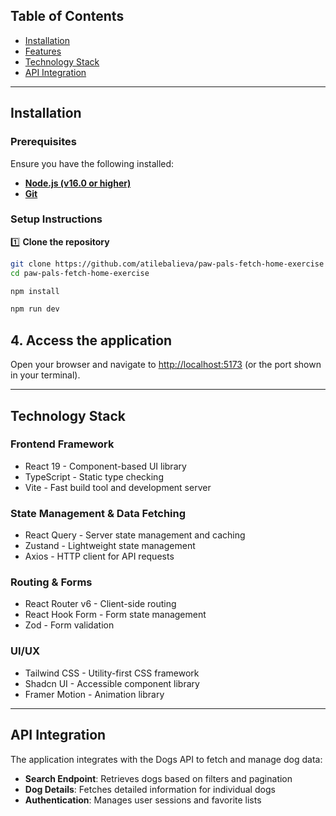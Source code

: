 ## Table of Contents

- [Installation](#installation)
- [Features](#features)
- [Technology Stack](#technology-stack)
- [API Integration](#api-integration)

---

## Installation

### **Prerequisites**

Ensure you have the following installed:

- **[Node.js (v16.0 or higher)](https://nodejs.org/)**
- **[Git](https://git-scm.com/)**

### **Setup Instructions**

1️⃣ **Clone the repository**

```sh
git clone https://github.com/atilebalieva/paw-pals-fetch-home-exercise
cd paw-pals-fetch-home-exercise
```

```sh
npm install
```

```sh
npm run dev
```

## 4. Access the application

Open your browser and navigate to [http://localhost:5173](http://localhost:5173) (or the port shown in your terminal).

---

## Technology Stack

### Frontend Framework

- React 19 - Component-based UI library
- TypeScript - Static type checking
- Vite - Fast build tool and development server

### State Management & Data Fetching

- React Query - Server state management and caching
- Zustand - Lightweight state management
- Axios - HTTP client for API requests

### Routing & Forms

- React Router v6 - Client-side routing
- React Hook Form - Form state management
- Zod - Form validation

### UI/UX

- Tailwind CSS - Utility-first CSS framework
- Shadcn UI - Accessible component library
- Framer Motion - Animation library

---

## API Integration

The application integrates with the Dogs API to fetch and manage dog data:

- **Search Endpoint**: Retrieves dogs based on filters and pagination
- **Dog Details**: Fetches detailed information for individual dogs
- **Authentication**: Manages user sessions and favorite lists

```

```
